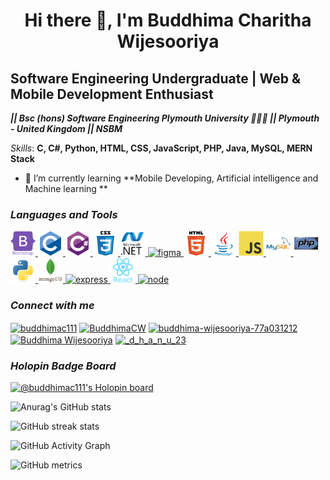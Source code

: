 <h1 align="center">Hi there 👋, I'm Buddhima Charitha Wijesooriya</h1>

## Software Engineering Undergraduate | Web & Mobile Development Enthusiast

***|| Bsc (hons) Software Engineering Plymouth University 👨🏻‍💻 || Plymouth - United Kingdom || NSBM***

_Skills_: **C, C#, Python, HTML, CSS, JavaScript, PHP, Java, MySQL, MERN Stack**

- 🌱 I’m currently learning **Mobile Developing, Artificial intelligence and Machine learning **
  <br>

_<h3 align="left">Languages and Tools</h3>_

<p align="left"> <a href="https://getbootstrap.com" target="_blank" rel="noreferrer"> <img src="https://raw.githubusercontent.com/devicons/devicon/master/icons/bootstrap/bootstrap-plain-wordmark.svg" alt="bootstrap" width="40" height="40"/> </a> <a href="https://www.cprogramming.com/" target="_blank" rel="noreferrer"> <img src="https://raw.githubusercontent.com/devicons/devicon/master/icons/c/c-original.svg" alt="c" width="40" height="40"/> </a> <a href="https://www.w3schools.com/cs/" target="_blank" rel="noreferrer"> <img src="https://raw.githubusercontent.com/devicons/devicon/master/icons/csharp/csharp-original.svg" alt="csharp" width="40" height="40"/> </a> <a href="https://www.w3schools.com/css/" target="_blank" rel="noreferrer"> <img src="https://raw.githubusercontent.com/devicons/devicon/master/icons/css3/css3-original-wordmark.svg" alt="css3" width="40" height="40"/> </a> <a href="https://dotnet.microsoft.com/" target="_blank" rel="noreferrer"> <img src="https://raw.githubusercontent.com/devicons/devicon/master/icons/dot-net/dot-net-original-wordmark.svg" alt="dotnet" width="40" height="40"/> </a> <a href="https://www.figma.com/" target="_blank" rel="noreferrer"> <img src="https://www.vectorlogo.zone/logos/figma/figma-icon.svg" alt="figma" width="40" height="40"/> </a> <a href="https://www.w3.org/html/" target="_blank" rel="noreferrer"> <img src="https://raw.githubusercontent.com/devicons/devicon/master/icons/html5/html5-original-wordmark.svg" alt="html5" width="40" height="40"/> </a> <a href="https://www.java.com" target="_blank" rel="noreferrer"> <img src="https://raw.githubusercontent.com/devicons/devicon/master/icons/java/java-original.svg" alt="java" width="40" height="40"/> </a> <a href="https://developer.mozilla.org/en-US/docs/Web/JavaScript" target="_blank" rel="noreferrer"> <img src="https://raw.githubusercontent.com/devicons/devicon/master/icons/javascript/javascript-original.svg" alt="javascript" width="40" height="40"/> </a><a href="https://www.mysql.com/" target="_blank" rel="noreferrer"> <img src="https://raw.githubusercontent.com/devicons/devicon/master/icons/mysql/mysql-original-wordmark.svg" alt="mysql" width="40" height="40"/> </a> <a href="https://www.php.net" target="_blank" rel="noreferrer"> <img src="https://raw.githubusercontent.com/devicons/devicon/master/icons/php/php-original.svg" alt="php" width="40" height="40"/> </a> <a href="https://www.python.org" target="_blank" rel="noreferrer"> <img src="https://raw.githubusercontent.com/devicons/devicon/master/icons/python/python-original.svg" alt="python" width="40" height="40"/> </a><a href="https://www.mongodb.com/" target="_blank" rel="noreferrer"> <img src="https://raw.githubusercontent.com/devicons/devicon/master/icons/mongodb/mongodb-original-wordmark.svg" alt="mongodb" width="40" height="40"/><a href="https://unity.com/" target="_blank" rel="noreferrer"> <img src="https://www.vectorlogo.zone/logos/expressjs/expressjs-icon.svg" alt="express" width="40" height="40"/> </a> </a> <a href="https://reactjs.org/" target="_blank" rel="noreferrer"> <img src="https://raw.githubusercontent.com/devicons/devicon/master/icons/react/react-original-wordmark.svg" alt="react" width="40" height="40"/> </a> <a href="https://unity.com/" target="_blank" rel="noreferrer"> <img src="https://www.vectorlogo.zone/logos/nodejs/nodejs-icon.svg" alt="node" width="40" height="40"/> </a>
  </p>

_<h3 align="left">Connect with me</h3>_

<p align="left">

<a href="https://dev.to/buddhimac111" target="blank"><img align="center" src="https://raw.githubusercontent.com/rahuldkjain/github-profile-readme-generator/master/src/images/icons/Social/devto.svg" alt="buddhimac111" height="30" width="40" /></a>
<a href="https://twitter.com/BuddhimaCW" target="blank"><img align="center" src="https://raw.githubusercontent.com/rahuldkjain/github-profile-readme-generator/master/src/images/icons/Social/twitter.svg" alt="BuddhimaCW" height="30" width="40" /></a>
<a href="https://www.linkedin.com/in/buddhima-wijesooriya-77a031212/" target="blank"><img align="center" src="https://raw.githubusercontent.com/rahuldkjain/github-profile-readme-generator/master/src/images/icons/Social/linked-in-alt.svg" alt="buddhima-wijesooriya-77a031212" height="30" width="40" /></a>
<a href="https://www.facebook.com/profile.php?id=100075888475024" target="blank"><img align="center" src="https://raw.githubusercontent.com/rahuldkjain/github-profile-readme-generator/master/src/images/icons/Social/facebook.svg" alt="Buddhima Wijesooriya" height="30" width="40" /></a>
<a href="https://instagram.com/_d_h_a_n_u_23" target="blank"><img align="center" src="https://raw.githubusercontent.com/rahuldkjain/github-profile-readme-generator/master/src/images/icons/Social/instagram.svg" alt="_d_h_a_n_u_23" height="30" width="40" /></a>
</p>

_<h3 align="left">Holopin Badge Board</h3>_

[![@buddhimac111's Holopin board](https://holopin.me/blacksmith)](https://www.holopin.io/@blacksmith)

![Anurag's GitHub stats](https://github-readme-stats.vercel.app/api?username=buddhimac111&show_icons=true&theme=nord)

![GitHub streak stats](https://github-readme-streak-stats.herokuapp.com/?user=buddhimac111&theme=nord)

![GitHub Activity Graph](https://activity-graph.herokuapp.com/graph?username=buddhimac111&theme=nord)

![GitHub metrics](https://metrics.lecoq.io/buddhimac111)
